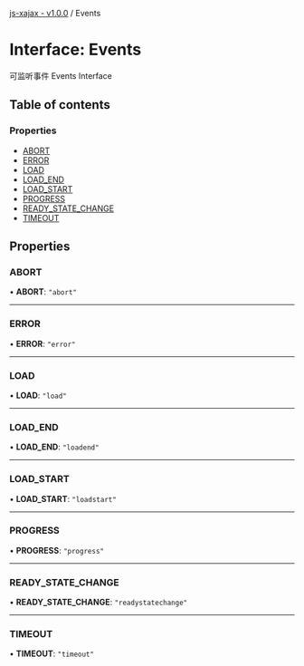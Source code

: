 [js-xajax - v1.0.0](../README.md) / Events

# Interface: Events

可监听事件 Events Interface

## Table of contents

### Properties

- [ABORT](Events.md#abort)
- [ERROR](Events.md#error)
- [LOAD](Events.md#load)
- [LOAD\_END](Events.md#load_end)
- [LOAD\_START](Events.md#load_start)
- [PROGRESS](Events.md#progress)
- [READY\_STATE\_CHANGE](Events.md#ready_state_change)
- [TIMEOUT](Events.md#timeout)

## Properties

### ABORT

• **ABORT**: ``"abort"``

___

### ERROR

• **ERROR**: ``"error"``

___

### LOAD

• **LOAD**: ``"load"``

___

### LOAD\_END

• **LOAD\_END**: ``"loadend"``

___

### LOAD\_START

• **LOAD\_START**: ``"loadstart"``

___

### PROGRESS

• **PROGRESS**: ``"progress"``

___

### READY\_STATE\_CHANGE

• **READY\_STATE\_CHANGE**: ``"readystatechange"``

___

### TIMEOUT

• **TIMEOUT**: ``"timeout"``
